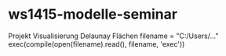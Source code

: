 ﻿ws1415-modelle-seminar
======================


Projekt Visualisierung Delaunay Flächen
filename = "C:/Users/..."
exec(compile(open(filename).read(), filename, 'exec'))
